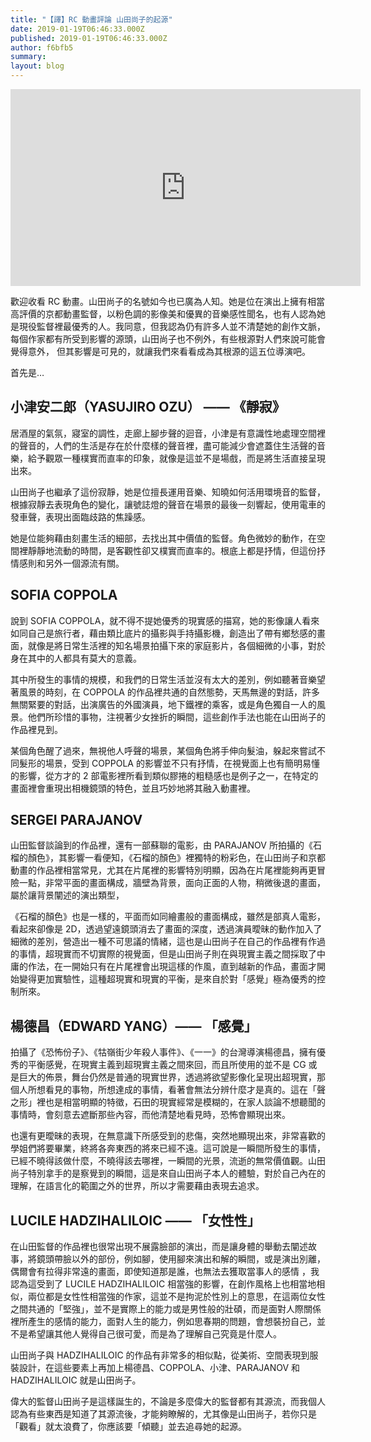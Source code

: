 ```yaml
---
title: "【譯】RC 動畫評論 山田尚子的起源"
date: 2019-01-19T06:46:33.000Z
published: 2019-01-19T06:46:33.000Z
author: f6bfb5
summary:
layout: blog
---
```


<iframe width="560" height="315" title="the influences of naoko yamada" src="https://www.youtube.com/embed/K_c1gQw6S6Q" frameborder="0" allow="accelerometer; autoplay; clipboard-write; encrypted-media; gyroscope; picture-in-picture" allowfullscreen></iframe>

歡迎收看 RC 動畫。山田尚子的名號如今也已廣為人知。她是位在演出上擁有相當高評價的京都動畫監督，以粉色調的影像美和優異的音樂感性聞名，也有人認為她是現役監督裡最優秀的人。我同意，但我認為仍有許多人並不清楚她的創作文脈，每個作家都有所受到影響的源頭，山田尚子也不例外，有些根源對人們來說可能會覺得意外， 但其影響是可見的，就讓我們來看看成為其根源的這五位導演吧。

首先是…

## 小津安二郎（YASUJIRO OZU） —— 《靜寂》

居酒屋的氣氛，寢室的調性，走廊上腳步聲的迴音，小津是有意識性地處理空間裡的聲音的，人們的生活是存在於什麼樣的聲音裡，盡可能減少會遮蓋住生活聲的音樂，給予觀眾一種樸實而直率的印象，就像是這並不是場戲，而是將生活直接呈現出來。

山田尚子也繼承了這份寂靜，她是位擅長運用音樂、知曉如何活用環境音的監督，根據寂靜去表現角色的變化，讓號誌燈的聲音在場景的最後一刻響起，使用電車的發車聲，表現出面臨歧路的焦躁感。

她是位能夠藉由刻畫生活的細部，去找出其中價值的監督。角色微妙的動作，在空間裡靜靜地流動的時間，是客觀性卻又樸實而直率的。根底上都是抒情，但這份抒情感則和另外一個源流有關。

## SOFIA COPPOLA

說到 SOFIA COPPOLA，就不得不提她優秀的現實感的描寫，她的影像讓人看來如同自己是旅行者，藉由類比底片的攝影與手持攝影機，創造出了帶有鄉愁感的畫面，就像是將日常生活裡的知名場景拍攝下來的家庭影片，各個細微的小事，對於身在其中的人都具有莫大的意義。

其中所發生的事情的規模，和我們的日常生活並沒有太大的差別，例如聽著音樂望著風景的時刻，在 COPPOLA 的作品裡共通的自然態勢，天馬無邊的對話，許多無關緊要的對話，出演廣告的外國演員，地下鐵裡的乘客，或是角色獨自一人的風景。他們所珍惜的事物，注視著少女挫折的瞬間，這些創作手法也能在山田尚子的作品裡見到。

某個角色醒了過來，無視他人呼聲的場景，某個角色將手伸向髮油，躲起來嘗試不同髮形的場景，受到 COPPOLA 的影響並不只有抒情，在視覺面上也有簡明易懂的影響，從方才的 2 部電影裡所看到類似膠捲的粗糙感也是例子之一，在特定的畫面裡會重現出相機鏡頭的特色，並且巧妙地將其融入動畫裡。

## SERGEI PARAJANOV

山田監督談論到的作品裡，還有一部蘇聯的電影，由 PARAJANOV 所拍攝的《石榴的顏色》，其影響一看便知，《石榴的顏色》裡獨特的粉彩色，在山田尚子和京都動畫的作品裡相當常見，尤其在片尾裡的影響特別明顯，因為在片尾裡能夠再更冒險一點，非常平面的畫面構成，牆壁為背景，面向正面的人物，稍微後退的畫面，屬於讓背景闡述的演出類型，

《石榴的顏色》也是一樣的，平面而如同繪畫般的畫面構成，雖然是部真人電影，看起來卻像是 2D，透過望遠鏡頭消去了畫面的深度，透過演員曖昧的動作加入了細微的差別，營造出一種不可思議的情緒，這也是山田尚子在自己的作品裡有作過的事情，超現實而不切實際的視覺面，但是山田尚子則在與現實主義之間採取了中庸的作法，在一開始只有在片尾裡會出現這樣的作風，直到越新的作品，畫面才開始變得更加實驗性，這種超現實和現實的平衡，是來自於對「感覺」極為優秀的控制所來。

## 楊德昌（EDWARD YANG）—— 「感覺」

拍攝了《恐怖份子》、《牯嶺街少年殺人事件》、《一一》的台灣導演楊德昌，擁有優秀的平衡感覺，在現實主義到超現實主義之間來回，而且所使用的並不是 CG 或是巨大的佈景，舞台仍然是普通的現實世界，透過將欲望影像化呈現出超現實，那個人所想看見的事物，所想達成的事情，看著會無法分辨什麼才是真的。這在「聲之形」裡也是相當明顯的特徵，石田的現實經常是模糊的，在家人談論不想聽聞的事情時，會刻意去遮斷那些內容，而他清楚地看見時，恐怖會顯現出來。

也還有更曖昧的表現，在無意識下所感受到的悲傷，突然地顯現出來，非常喜歡的學姐們將要畢業，終將各奔東西的將來已經不遠。這可說是一瞬間所發生的事情，已經不曉得該做什麼，不曉得該去哪裡，一瞬間的光景，流逝的無常價值觀。山田尚子特別拿手的是察覺到的瞬間，這是來自山田尚子本人的體驗，對於自己內在的理解，在語言化的範圍之外的世界，所以才需要藉由表現去追求。

## LUCILE HADZIHALILOIC —— 「女性性」

在山田監督的作品裡也很常出現不展露臉部的演出，而是讓身體的舉動去闡述故事，將鏡頭帶臉以外的部份，例如腳，使用腳來演出和解的瞬間，或是演出別離，偶爾會有拉得非常遠的畫面，即使知道那是誰，也無法去獲取當事人的感情 ，我認為這受到了 LUCILE HADZIHALILOIC 相當強的影響，在創作風格上也相當地相似，兩位都是女性性相當強的作家，這並不是拘泥於性別上的意思，在這兩位女性之間共通的「堅強」，並不是實際上的能力或是男性般的壯碩，而是面對人際關係裡所產生的感情的能力，面對人生的能力，例如思春期的問題，會想裝扮自己，並不是希望讓其他人覺得自己很可愛，而是為了理解自己究竟是什麼人。

山田尚子與 HADZIHALILOIC 的作品有非常多的相似點，從美術、空間表現到服裝設計，在這些要素上再加上楊德昌、COPPOLA、小津、PARAJANOV 和 HADZIHALILOIC 就是山田尚子。

偉大的監督山田尚子是這樣誕生的，不論是多麼偉大的監督都有其源流，而我個人認為有些東西是知道了其源流後，才能夠瞭解的，尤其像是山田尚子，若你只是「觀看」就太浪費了，你應該要「傾聽」並去追尋她的起源。
